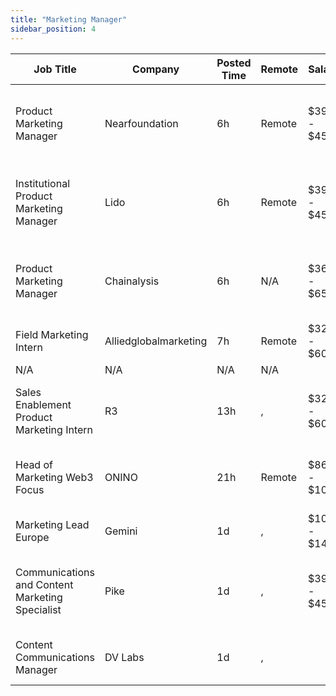 ```yaml
---
title: "Marketing Manager"
sidebar_position: 4
---
```


| Job Title | Company | Posted Time | Remote | Salary | Tags | Apply Link |
|-----------|---------|-------------|--------|--------|------|------------|
| Product Marketing Manager | Nearfoundation | 6h | Remote | $39k - $45k | marketing manager, marketing, non tech, product marketing, blockchain | [Apply](https://web3.career/product-marketing-manager-nearfoundation/100183) |
| Institutional Product Marketing Manager | Lido | 6h | Remote | $39k - $45k | marketing manager, marketing, non tech, product marketing, blockchain | [Apply](https://web3.career/institutional-product-marketing-manager-lido/100667) |
| Product Marketing Manager | Chainalysis | 6h | N/A | $36k - $65k | marketing manager, marketing, non tech, product marketing, blockchain | [Apply](https://web3.career/product-marketing-manager-chainalysis/100663) |
| Field Marketing Intern | Alliedglobalmarketing | 7h | Remote | $32k - $60k | intern, entry level, marketing, non tech, remote | [Apply](https://web3.career/field-marketing-intern-alliedglobalmarketing/100656) |
| N/A | N/A | N/A | N/A |  |  | [Apply](https://web3.career/metana) |
| Sales Enablement Product Marketing Intern | R3 | 13h | , | $32k - $60k | intern, entry level, marketing, non tech, product marketing | [Apply](https://web3.career/sales-enablement-product-marketing-intern-r3/100641) |
| Head of Marketing Web3 Focus | ONINO | 21h | Remote | $86k - $105k | head of marketing, marketing, non tech, executive, blockchain | [Apply](https://web3.career/head-of-marketing-web3-focus-onino/100631) |
| Marketing Lead Europe | Gemini | 1d | , | $105k - $148k | lead, marketing lead, marketing, non tech, bitcoin | [Apply](https://web3.career/marketing-lead-europe-gemini/100626) |
| Communications and Content Marketing Specialist | Pike | 1d | , | $39k - $45k | pr, non tech, communications, content marketing, marketing specialist | [Apply](https://web3.career/communications-and-content-marketing-specialist-pike/100620) |
| Content Communications Manager | DV Labs | 1d | , |  | marketing, non tech, pr, communications, ethereum | [Apply](https://web3.career/content-communications-manager-obol-tech/100618) |
